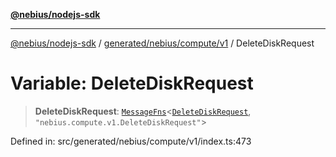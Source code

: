 [**@nebius/nodejs-sdk**](../../../../../README.md)

---

[@nebius/nodejs-sdk](../../../../../README.md) / [generated/nebius/compute/v1](../README.md) / DeleteDiskRequest

# Variable: DeleteDiskRequest

> **DeleteDiskRequest**: [`MessageFns`](../../../../../runtime/protos/core/interfaces/MessageFns.md)\<[`DeleteDiskRequest`](../interfaces/DeleteDiskRequest.md), `"nebius.compute.v1.DeleteDiskRequest"`\>

Defined in: src/generated/nebius/compute/v1/index.ts:473
